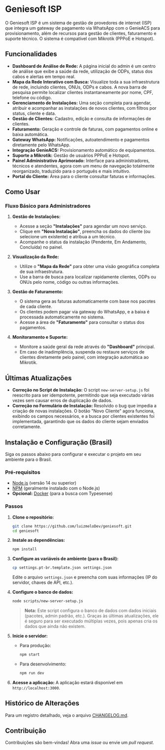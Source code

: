 # Geniesoft ISP

O Geniesoft ISP é um sistema de gestão de provedores de internet (ISP) que integra um gateway de pagamento via WhatsApp com o GenieACS para provisionamento, além de recursos para gestão de clientes, faturamento e suporte técnico. O sistema é compatível com Mikrotik (PPPoE e Hotspot).

## Funcionalidades

- **Dashboard de Análise de Rede:** A página inicial do admin é um centro de análise que exibe a saúde da rede, utilização de ODPs, status dos cabos e alertas em tempo real.
- **Mapa da Rede Interativo com Busca:** Visualize toda a sua infraestrutura de rede, incluindo clientes, ONUs, ODPs e cabos. A nova barra de pesquisa permite localizar clientes instantaneamente por nome, CPF, telefone ou código.
- **Gerenciamento de Instalações:** Uma seção completa para agendar, atribuir e acompanhar as instalações de novos clientes, com filtros por status, cliente e data.
- **Gestão de Clientes:** Cadastro, edição e consulta de informações de clientes.
- **Faturamento:** Geração e controle de faturas, com pagamentos online e baixa automática.
- **Gateway WhatsApp:** Notificações, autoatendimento e pagamentos diretamente pelo WhatsApp.
- **Integração GenieACS:** Provisionamento automático de equipamentos.
- **Suporte a Mikrotik:** Gestão de usuários PPPoE e Hotspot.
- **Painel Administrativo Aprimorado:** Interface para administradores, técnicos e atendentes, agora com um menu de navegação totalmente reorganizado, traduzido para o português e mais intuitivo.
- **Portal do Cliente:** Área para o cliente consultar faturas e informações.

## Como Usar

### Fluxo Básico para Administradores

1.  **Gestão de Instalações:**
    -   Acesse a seção **"Instalações"** para agendar um novo serviço.
    -   Clique em **"Nova Instalação"**, preencha os dados do cliente (ou selecione um existente) e atribua a um técnico.
    -   Acompanhe o status da instalação (Pendente, Em Andamento, Concluída) no painel.

2.  **Visualização da Rede:**
    -   Utilize o **"Mapa da Rede"** para obter uma visão geográfica completa de sua infraestrutura.
    -   Use a barra de busca para localizar rapidamente clientes, ODPs ou ONUs pelo nome, código ou outras informações.

3.  **Gestão de Faturamento:**
    -   O sistema gera as faturas automaticamente com base nos pacotes de cada cliente.
    -   Os clientes podem pagar via gateway do WhatsApp, e a baixa é processada automaticamente no sistema.
    -   Acesse a área de **"Faturamento"** para consultar o status dos pagamentos.

4.  **Monitoramento e Suporte:**
    -   Monitore a saúde geral da rede através do **"Dashboard"** principal.
    -   Em caso de inadimplência, suspenda ou restaure serviços de clientes diretamente pelo painel, com integração automática ao Mikrotik.

## Últimas Atualizações

- **Correção no Script de Instalação:** O script `new-server-setup.js` foi reescrito para ser idempotente, permitindo que seja executado várias vezes sem causar erros de duplicação de dados.
- **Correção no Formulário de Instalação:** Resolvido o bug que impedia a criação de novas instalações. O botão "Novo Cliente" agora funciona, exibindo os campos necessários, e a busca por clientes existentes foi implementada, garantindo que os dados do cliente sejam enviados corretamente.

## Instalação e Configuração (Brasil)

Siga os passos abaixo para configurar e executar o projeto em seu ambiente para o Brasil.

### Pré-requisitos

- [Node.js](https://nodejs.org/) (versão 14 ou superior)
- [NPM](https://www.npmjs.com/) (geralmente instalado com o Node.js)
- **Opcional:** [Docker](https://www.docker.com/) (para a busca com Typesense)

### Passos

1.  **Clone o repositório:**
    ```bash
    git clone https://github.com/luizmeloDev/geniesoft.git
    cd geniesoft
    ```

2.  **Instale as dependências:**
    ```bash
    npm install
    ```

3.  **Configure as variáveis de ambiente (para o Brasil):**
    ```bash
    cp settings.pt-br.template.json settings.json
    ```
    Edite o arquivo `settings.json` e preencha com suas informações (IP do servidor, chaves de API, etc.).

4.  **Configure o banco de dados:**
    ```bash
    node scripts/new-server-setup.js
    ```
    > **Nota:** Este script configura o banco de dados com dados iniciais (pacotes, admin padrão, etc.). Graças às últimas atualizações, ele é seguro para ser executado múltiplas vezes, pois apenas cria os dados que ainda não existem.

5.  **Inicie o servidor:**
    - Para produção:
      ```bash
      npm start
      ```
    - Para desenvolvimento:
      ```bash
      npm run dev
      ```

6.  **Acesse a aplicação:**
    A aplicação estará disponível em `http://localhost:3000`.

## Histórico de Alterações

Para um registro detalhado, veja o arquivo [CHANGELOG.md](CHANGELOG.md).

## Contribuição

Contribuições são bem-vindas! Abra uma *issue* ou envie um *pull request*.